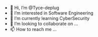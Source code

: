 - 👋 Hi, I’m @Tyce-deplug
- 👀 I’m interested in Software Engineering
- 🌱 I’m currently learning CyberSecurity
- 💞️ I’m looking to collaborate on ...
- 📫 How to reach me ...

<!---
Tyce-deplug/Tyce-deplug is a ✨ special ✨ repository because its `README.md` (this file) appears on your GitHub profile.
You can click the Preview link to take a look at your changes.
--->
